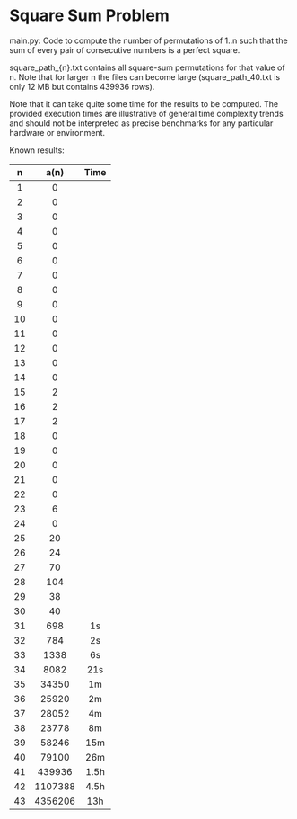 # Square Sum Problem

main.py: Code to compute the number of permutations of 1..n such that the sum of every pair of consecutive numbers is a perfect square.

square_path_{n}.txt contains all square-sum permutations for that value of n. Note that for larger n the files can become large (square_path_40.txt is only 12 MB but contains 439936 rows).

Note that it can take quite some time for the results to be computed. The provided execution times are illustrative of general time complexity trends and should not be interpreted as precise benchmarks for any particular hardware or environment.

Known results:

|n|a(n)|Time|
|:-:|:-:|:-:|
|1|0||
|2|0||
|3|0||
|4|0||
|5|0||
|6|0||
|7|0||
|8|0||
|9|0||
|10|0||
|11|0||
|12|0||
|13|0||
|14|0||
|15|2||
|16|2||
|17|2||
|18|0||
|19|0||
|20|0||
|21|0||
|22|0||
|23|6||
|24|0||
|25|20||
|26|24||
|27|70||
|28|104||
|29|38||
|30|40||
|31|698|1s|
|32|784|2s|
|33|1338|6s|
|34|8082|21s|
|35|34350|1m|
|36|25920|2m|
|37|28052|4m|
|38|23778|8m|
|39|58246|15m|
|40|79100|26m|
|41|439936|1.5h|
|42|1107388|4.5h|
|43|4356206|13h|

